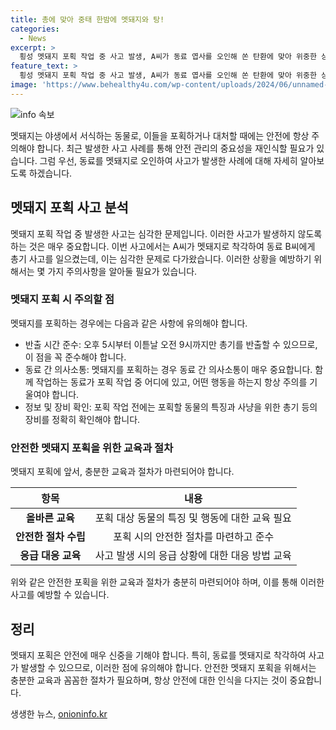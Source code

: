 ```yaml
---
title: 총에 맞아 중태 한밤에 멧돼지와 탕!
categories:
  - News
excerpt: >
  횡성 멧돼지 포획 작업 중 사고 발생, A씨가 동료 엽사를 오인해 쏜 탄환에 맞아 위중한 상태. A씨는 멧돼지로 착각하고 쏜 탄환이 턱과 귀를 맞아 심정지 상태로 병원 이송. 경찰은 A씨를 과실치사 혐의로 입건, 사고 경위 조사 중. 두 사람은 멧돼지로 인한 농작물 피해로 포획 작업에 나섰으며, 총기 반출 시간은 오후 5시부터 익일 오전 9시까지 가능하다.
feature_text: >
  횡성 멧돼지 포획 작업 중 사고 발생, A씨가 동료 엽사를 오인해 쏜 탄환에 맞아 위중한 상태. A씨는 멧돼지로 착각하고 쏜 탄환이 턱과 귀를 맞아 심정지 상태로 병원 이송. 경찰은 A씨를 과실치사 혐의로 입건, 사고 경위 조사 중. 두 사람은 멧돼지로 인한 농작물 피해로 포획 작업에 나섰으며, 총기 반출 시간은 오후 5시부터 익일 오전 9시까지 가능하다.
image: 'https://www.behealthy4u.com/wp-content/uploads/2024/06/unnamed-file.png'
---
```


<p><img src="https://www.behealthy4u.com/wp-content/uploads/2024/06/unnamed-file.png" alt="info 속보" /></p>

<p data-ke-size="size16">멧돼지는 야생에서 서식하는 동물로, 이들을 포획하거나 대처할 때에는 안전에 항상 주의해야 합니다. 최근 발생한 사고 사례를 통해 안전 관리의 중요성을 재인식할 필요가 있습니다. 그럼 우선, 동료를 멧돼지로 오인하여 사고가 발생한 사례에 대해 자세히 알아보도록 하겠습니다.</p>

<h2 data-ke-size="size26">멧돼지 포획 사고 분석</h2>

<p data-ke-size="size16">멧돼지 포획 작업 중 발생한 사고는 심각한 문제입니다. 이러한 사고가 발생하지 않도록 하는 것은 매우 중요합니다. 이번 사고에서는 A씨가 멧돼지로 착각하여 동료 B씨에게 총기 사고를 일으켰는데, 이는 심각한 문제로 다가왔습니다. 이러한 상황을 예방하기 위해서는 몇 가지 주의사항을 알아둘 필요가 있습니다.</p>

<h3 data-ke-size="size24"><b>멧돼지 포획 시 주의할 점</b></h3>

<p data-ke-size="size16">멧돼지를 포획하는 경우에는 다음과 같은 사항에 유의해야 합니다.</p>

<ul>
<li>반출 시간 준수: 오후 5시부터 이튿날 오전 9시까지만 총기를 반출할 수 있으므로, 이 점을 꼭 준수해야 합니다.</li>
<li>동료 간 의사소통: 멧돼지를 포획하는 경우 동료 간 의사소통이 매우 중요합니다. 함께 작업하는 동료가 포획 작업 중 어디에 있고, 어떤 행동을 하는지 항상 주의를 기울여야 합니다.</li>
<li>정보 및 장비 확인: 포획 작업 전에는 포획할 동물의 특징과 사냥을 위한 총기 등의 장비를 정확히 확인해야 합니다.</li>
</ul>

<h3 data-ke-size="size24"><b>안전한 멧돼지 포획을 위한 교육과 절차</b></h3>

<p data-ke-size="size16">멧돼지 포획에 앞서, 충분한 교육과 절차가 마련되어야 합니다.</p>

<table>
<thead>
<tr>
<th style="text-align: center;">항목</th>
<th style="text-align: center;">내용</th>
</tr>
</thead>
<tbody>
<tr>
<td style="text-align: center; height: 17px;"><b>올바른 교육</b></td>
<td style="text-align: center; height: 17px;">포획 대상 동물의 특징 및 행동에 대한 교육 필요</td>
</tr>
<tr>
<td style="text-align: center; height: 17px;"><b>안전한 절차 수립</b></td>
<td style="text-align: center; height: 17px;">포획 시의 안전한 절차를 마련하고 준수</td>
</tr>
<tr>
<td style="text-align: center; height: 17px;"><b>응급 대응 교육</b></td>
<td style="text-align: center; height: 17px;">사고 발생 시의 응급 상황에 대한 대응 방법 교육</td>
</tr>
</tbody>
</table>

<p data-ke-size="size16">위와 같은 안전한 포획을 위한 교육과 절차가 충분히 마련되어야 하며, 이를 통해 이러한 사고를 예방할 수 있습니다.</p>

<h2 data-ke-size="size26">정리</h2>

<p data-ke-size="size16">멧돼지 포획은 안전에 매우 신중을 기해야 합니다. 특히, 동료를 멧돼지로 착각하여 사고가 발생할 수 있으므로, 이러한 점에 유의해야 합니다. 안전한 멧돼지 포획을 위해서는 충분한 교육과 꼼꼼한 절차가 필요하며, 항상 안전에 대한 인식을 다지는 것이 중요합니다.</p>
생생한 뉴스, <a href="https://onioninfo.kr" rel="dofollow">onioninfo.kr</a>


